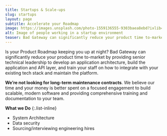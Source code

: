 ```yaml
---
title: Startups & Scale-ups
slug: startups
layout: page
subtitle: Accelerate your Roadmap
image: https://images.unsplash.com/photo-1559136555-9303baea8ebd?ixlib=rb-1.2.1&ixid=MnwxMjA3fDB8MHxwaG90by1wYWdlfHx8fGVufDB8fHx8&auto=format&fit=crop&w=1470&q=80 #main image, can be a link or a file in assets/img/customers
alt: Image of people working in a startup environment
teaser: Bad Gateway can significantly reduce your product time to-market by providing senior technical leadership
---
```

Is your Product Roadmap keeping you up at night? Bad Gateway can significantly reduce your product time to-market by providing senior technical leadership to develop an application architecture, build the application and API layer, and train your staff on how to integrate with your existing tech stack and maintain the platform.

**We’re not looking for long-term maintenance contracts**. We believe our time and your money is better spent on a focused engagement to build scalable, modern software and providing comprehensive training and documentation to your team.

**What we Do**
{:.list-inline} 
- System Architecture
- Data security
- Sourcing/interviewing engineering hires